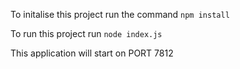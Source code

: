To initalise this project run the command
`npm install`

To run this project run
`node index.js`

This application will start on PORT 7812
